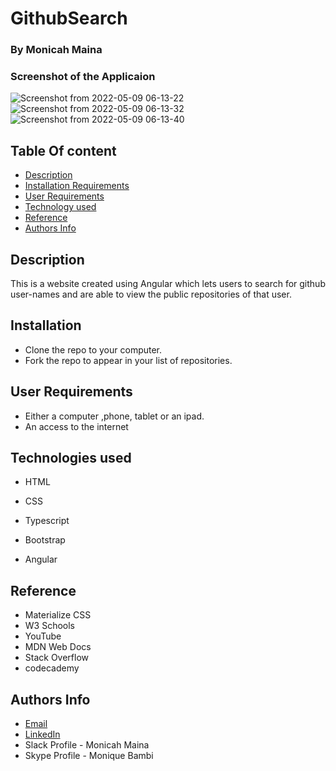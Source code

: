 # GithubSearch

### By Monicah Maina

### Screenshot of the Applicaion

![Screenshot from 2022-05-09 06-13-22](https://user-images.githubusercontent.com/93192319/167334527-2c280cdb-19ea-42be-9cd0-edbc735328ae.png)
![Screenshot from 2022-05-09 06-13-32](https://user-images.githubusercontent.com/93192319/167334540-f4340096-8f53-4517-b2e2-6693c5e2d15d.png)
![Screenshot from 2022-05-09 06-13-40](https://user-images.githubusercontent.com/93192319/167334552-b63353b0-8a78-4e89-b0c3-d41a70879456.png)

## Table Of content

+ [Description](#description)
+ [Installation Requirements](#installationrequirements)
+ [User Requirements](#userrequirments)
+ [Technology used](#technologyused)
+ [Reference](#reference)
+ [Authors Info](#authors-info)

## Description

This is a website created using Angular which lets users to search for github user-names and are able to view the public repositories of that user.

## Installation

* Clone the repo to your computer.
* Fork the repo to appear in your list of repositories.

## User Requirements

* Either a computer ,phone, tablet or an ipad.
* An access to the internet

## Technologies used

* HTML 

* CSS 

* Typescript 

* Bootstrap

* Angular

## Reference

* Materialize CSS
* W3 Schools
* YouTube
* MDN Web Docs
* Stack Overflow
* codecademy

## Authors Info

* [Email](monicahjustus@gmail.com)
* [LinkedIn](https://www.linkedin.com/in/monicah-maina-440784236)
* Slack Profile - Monicah Maina
* Skype Profile - Monique Bambi
